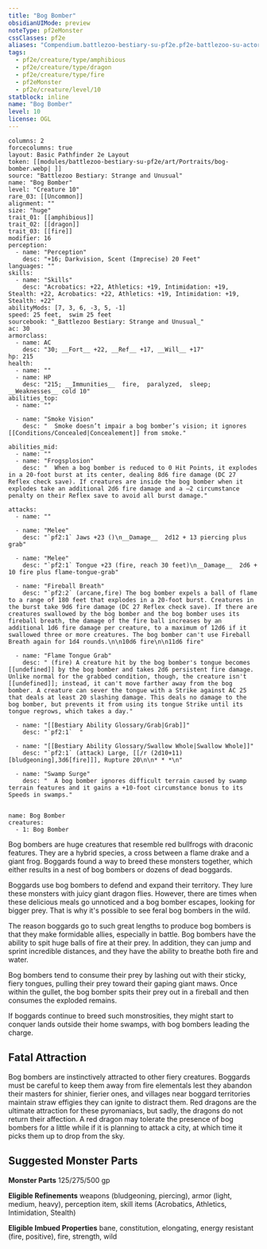 ```yaml
---
title: "Bog Bomber"
obsidianUIMode: preview
noteType: pf2eMonster
cssClasses: pf2e
aliases: "Compendium.battlezoo-bestiary-su-pf2e.pf2e-battlezoo-su-actors.Actor.tp97J3PxUGdTlNi6" 
tags:
  - pf2e/creature/type/amphibious
  - pf2e/creature/type/dragon
  - pf2e/creature/type/fire
  - pf2eMonster
  - pf2e/creature/level/10
statblock: inline
name: "Bog Bomber"
level: 10
license: OGL
---
```


```statblock
columns: 2
forcecolumns: true
layout: Basic Pathfinder 2e Layout
token: [[modules/battlezoo-bestiary-su-pf2e/art/Portraits/bog-bomber.webp| ]]
source: "Battlezoo Bestiary: Strange and Unusual"
name: "Bog Bomber"
level: "Creature 10"
rare_03: [[Uncommon]]
alignment: ""
size: "huge"
trait_01: [[amphibious]]
trait_02: [[dragon]]
trait_03: [[fire]]
modifier: 16
perception:
  - name: "Perception"
    desc: "+16; Darkvision, Scent (Imprecise) 20 Feet"
languages: ""
skills:
  - name: "Skills"
    desc: "Acrobatics: +22, Athletics: +19, Intimidation: +19, Stealth: +22, Acrobatics: +22, Athletics: +19, Intimidation: +19, Stealth: +22"
abilityMods: [7, 3, 6, -3, 5, -1]
speed: 25 feet,  swim 25 feet
sourcebook: "_Battlezoo Bestiary: Strange and Unusual_"
ac: 30
armorclass:
  - name: AC
    desc: "30; __Fort__ +22, __Ref__ +17, __Will__ +17"
hp: 215
health:
  - name: ""
  - name: HP
    desc: "215; __Immunities__  fire,  paralyzed,  sleep; __Weaknesses__ cold 10"
abilities_top:
  - name: ""

  - name: "Smoke Vision"
    desc: "  Smoke doesn’t impair a bog bomber’s vision; it ignores [[Conditions/Concealed|Concealement]] from smoke."

abilities_mid:
  - name: ""
  - name: "Frogsplosion"
    desc: "  When a bog bomber is reduced to 0 Hit Points, it explodes in a 20-foot burst at its center, dealing 8d6 fire damage (DC 27 Reflex check save). If creatures are inside the bog bomber when it explodes take an additional 2d6 fire damage and a –2 circumstance penalty on their Reflex save to avoid all burst damage."

attacks:
  - name: ""

  - name: "Melee"
    desc: "`pf2:1` Jaws +23 ()\n__Damage__  2d12 + 13 piercing plus grab"

  - name: "Melee"
    desc: "`pf2:1` Tongue +23 (fire, reach 30 feet)\n__Damage__  2d6 + 10 fire plus flame-tongue-grab"

  - name: "Fireball Breath"
    desc: "`pf2:2` (arcane,fire) The bog bomber expels a ball of flame to a range of 180 feet that explodes in a 20-foot burst. Creatures in the burst take 9d6 fire damage (DC 27 Reflex check save). If there are creatures swallowed by the bog bomber and the bog bomber uses its fireball breath, the damage of the fire ball increases by an additional 1d6 fire damage per creature, to a maximum of 12d6 if it swallowed three or more creatures. The bog bomber can't use Fireball Breath again for 1d4 rounds.\n\n10d6 fire\n\n11d6 fire"

  - name: "Flame Tongue Grab"
    desc: " (fire) A creature hit by the bog bomber's tongue becomes [[undefined]] by the bog bomber and takes 2d6 persistent fire damage. Unlike normal for the grabbed condition, though, the creature isn't [[undefined]]; instead, it can't move farther away from the bog bomber. A creature can sever the tongue with a Strike against AC 25 that deals at least 20 slashing damage. This deals no damage to the bog bomber, but prevents it from using its tongue Strike until its tongue regrows, which takes a day."

  - name: "[[Bestiary Ability Glossary/Grab|Grab]]"
    desc: "`pf2:1`  "

  - name: "[[Bestiary Ability Glossary/Swallow Whole|Swallow Whole]]"
    desc: "`pf2:1` (attack) Large, [[/r (2d10+11)[bludgeoning],3d6[fire]]], Rupture 20\n\n* * *\n"

  - name: "Swamp Surge"
    desc: "  A bog bomber ignores difficult terrain caused by swamp terrain features and it gains a +10-foot circumstance bonus to its Speeds in swamps."
 
```

```encounter-table
name: Bog Bomber
creatures:
  - 1: Bog Bomber
```



Bog bombers are huge creatures that resemble red bullfrogs with draconic features. They are a hybrid species, a cross between a flame drake and a giant frog. Boggards found a way to breed these monsters together, which either results in a nest of bog bombers or dozens of dead boggards.

Boggards use bog bombers to defend and expand their territory. They lure these monsters with juicy giant dragon flies. However, there are times when these delicious meals go unnoticed and a bog bomber escapes, looking for bigger prey. That is why it's possible to see feral bog bombers in the wild.

The reason boggards go to such great lengths to produce bog bombers is that they make formidable allies, especially in battle. Bog bombers have the ability to spit huge balls of fire at their prey. In addition, they can jump and sprint incredible distances, and they have the ability to breathe both fire and water.

Bog bombers tend to consume their prey by lashing out with their sticky, fiery tongues, pulling their prey toward their gaping giant maws. Once within the gullet, the bog bomber spits their prey out in a fireball and then consumes the exploded remains.

If boggards continue to breed such monstrosities, they might start to conquer lands outside their home swamps, with bog bombers leading the charge.

## Fatal Attraction

Bog bombers are instinctively attracted to other fiery creatures. Boggards must be careful to keep them away from fire elementals lest they abandon their masters for shinier, fierier ones, and villages near boggard territories maintain straw effigies they can ignite to distract them. Red dragons are the ultimate attraction for these pyromaniacs, but sadly, the dragons do not return their affection. A red dragon may tolerate the presence of bog bombers for a little while if it is planning to attack a city, at which time it picks them up to drop from the sky.

## Suggested Monster Parts

**Monster Parts** 125/275/500 gp

**Eligible Refinements** weapons (bludgeoning, piercing), armor (light, medium, heavy), perception item, skill items (Acrobatics, Athletics, Intimidation, Stealth)

**Eligible Imbued Properties** bane, constitution, elongating, energy resistant (fire, positive), fire, strength, wild

